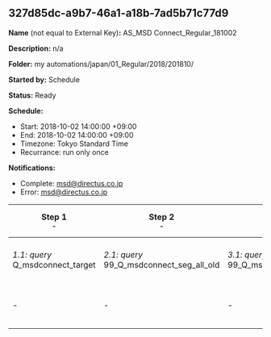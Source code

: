 ## 327d85dc-a9b7-46a1-a18b-7ad5b71c77d9

**Name** (not equal to External Key)**:** AS_MSD Connect_Regular_181002

**Description:** n/a

**Folder:** my automations/japan/01_Regular/2018/201810/

**Started by:** Schedule

**Status:** Ready

**Schedule:**

* Start: 2018-10-02 14:00:00 +09:00
* End: 2018-10-02 14:00:00 +09:00
* Timezone: Tokyo Standard Time
* Recurrance: run only once

**Notifications:**

* Complete: msd@directus.co.jp
* Error: msd@directus.co.jp

| Step 1<br>_<small>-</small>_ | Step 2<br>_<small>-</small>_ | Step 3<br>_<small>-</small>_ | Step 4<br>_<small>-</small>_ | Step 5<br>_<small>-</small>_ | Step 6<br>_<small>-</small>_ |
| --- | --- | --- | --- | --- | --- |
| _1.1: query_<br>Q_msdconnect_target | _2.1: query_<br>99_Q_msdconnect_seg_all_old | _3.1: query_<br>99_Q_msdconnect_seg_pharma_old | _4.1: query_<br>99_Q_msdconnect_seg_doctor_old | _5.1: wait_<br>04:00 午後 | _6.1: emailSend_<br>MA_MSD Connect_Regular_医師用_181002 |
| - | - | - | - | - | _6.2: emailSend_<br>MA_MSD Connect_Regular_薬剤師用_181002 |
